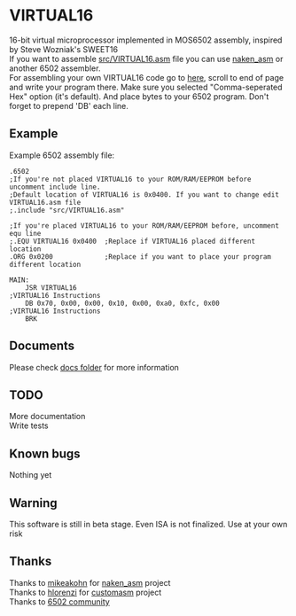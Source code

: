# VIRTUAL16
16-bit virtual microprocessor implemented in MOS6502 assembly, inspired by Steve Wozniak's SWEET16  
If you want to assemble [src/VIRTUAL16.asm](src/VIRTUAL16.asm) file you can use [naken_asm](https://github.com/mikeakohn/naken_asm) or another 6502 assembler.  
For assembling your own VIRTUAL16 code go to [here](https://nullmember.github.io/VIRTUAL16/customasm/), scroll to end of page and write your program there. Make sure you selected "Comma-seperated Hex" option (it's default). And place bytes to your 6502 program. Don't forget to prepend 'DB' each line.  

## Example

Example 6502 assembly file:  

    .6502
    ;If you're not placed VIRTUAL16 to your ROM/RAM/EEPROM before uncomment include line.
    ;Default location of VIRTUAL16 is 0x0400. If you want to change edit VIRTUAL16.asm file
    ;.include "src/VIRTUAL16.asm"

    ;If you're placed VIRTUAL16 to your ROM/RAM/EEPROM before, uncomment equ line
    ;.EQU VIRTUAL16 0x0400 	;Replace if VIRTUAL16 placed different location
    .ORG 0x0200				;Replace if you want to place your program different location

    MAIN:
        JSR VIRTUAL16
    ;VIRTUAL16 Instructions
        DB 0x70, 0x00, 0x00, 0x10, 0x00, 0xa0, 0xfc, 0x00
    ;VIRTUAL16 Instructions
        BRK


## Documents
Please check [docs folder](docs) for more information  

## TODO
More documentation  
Write tests  

## Known bugs
Nothing yet  

## Warning
This software is still in beta stage. Even ISA is not finalized. Use at your own risk  

## Thanks
Thanks to [mikeakohn](https://github.com/mikeakohn) for [naken_asm](https://github.com/mikeakohn/naken_asm) project  
Thanks to [hlorenzi](https://github.com/hlorenzi) for [customasm](https://github.com/hlorenzi/customasm) project  
Thanks to [6502 community](http://forum.6502.org/)  